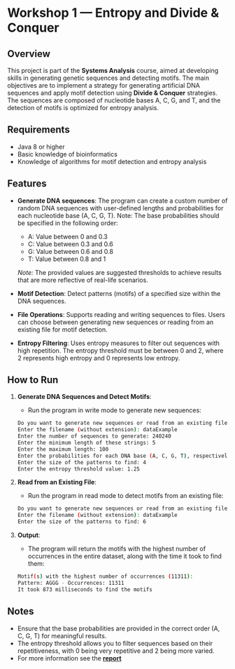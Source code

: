 # Workshop 1 — Entropy and Divide & Conquer

## Overview
This project is part of the **Systems Analysis** course, aimed at developing skills in generating genetic sequences and detecting motifs. The main objectives are to implement a strategy for generating artificial DNA sequences and apply motif detection using **Divide & Conquer** strategies. The sequences are composed of nucleotide bases A, C, G, and T, and the detection of motifs is optimized for entropy analysis.

## Requirements
- Java 8 or higher
- Basic knowledge of bioinformatics
- Knowledge of algorithms for motif detection and entropy analysis

## Features
- **Generate DNA sequences**: The program can create a custom number of random DNA sequences with user-defined lengths and probabilities for each nucleotide base (A, C, G, T). Note: The base probabilities should be specified in the following order:
  - A: Value between 0 and 0.3
  - C: Value between 0.3 and 0.6
  - G: Value between 0.6 and 0.8
  - T: Value between 0.8 and 1
    
  *Note:* The provided values are suggested thresholds to achieve results that are more reflective of real-life scenarios.
- **Motif Detection**: Detect patterns (motifs) of a specified size within the DNA sequences.
- **File Operations**: Supports reading and writing sequences to files. Users can choose between generating new sequences or reading from an existing file for motif detection.
- **Entropy Filtering**: Uses entropy measures to filter out sequences with high repetition. The entropy threshold must be between 0 and 2, where 2 represents high entropy and 0 represents low entropy.

## How to Run

1. **Generate DNA Sequences and Detect Motifs**:
    - Run the program in write mode to generate new sequences:
    ```bash
    Do you want to generate new sequences or read from an existing file? (write (w)/read (r)): w
    Enter the filename (without extension): dataExample
    Enter the number of sequences to generate: 240240
    Enter the minimum length of these strings: 5
    Enter the maximum length: 100
    Enter the probabilities for each DNA base (A, C, G, T), respectively: 0.25 0.50 0.75 1.00
    Enter the size of the patterns to find: 4
    Enter the entropy threshold value: 1.25
    ```

2. **Read from an Existing File**:
    - Run the program in read mode to detect motifs from an existing file:
    ```bash
    Do you want to generate new sequences or read from an existing file? (write (w)/read (r)): r
    Enter the filename (without extension): dataExample
    Enter the size of the patterns to find: 6
    ```

3. **Output**:
   - The program will return the motifs with the highest number of occurrences in the entire dataset, along with the time it took to find them:
   ```bash
   Motif(s) with the highest number of occurrences (11311):
   Pattern: AGGG - Occurrences: 11311
   It took 873 milliseconds to find the motifs
   ```

## Notes
- Ensure that the base probabilities are provided in the correct order (A, C, G, T) for meaningful results.
- The entropy threshold allows you to filter sequences based on their repetitiveness, with 0 being very repetitive and 2 being more varied.
- For more information see the **[report](./docs/Report.pdf)**
